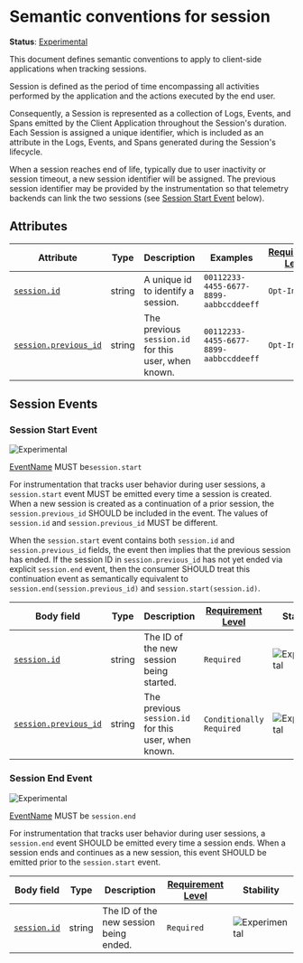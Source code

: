 # Semantic conventions for session

**Status**: [Experimental][DocumentStatus]

This document defines semantic conventions to apply to client-side applications when tracking sessions.

Session is defined as the period of time encompassing all activities performed by the application and the actions
executed by the end user.

Consequently, a Session is represented as a collection of Logs, Events, and Spans emitted by the Client Application
throughout the Session's duration. Each Session is assigned a unique identifier, which is included as an attribute in
the Logs, Events, and Spans generated during the Session's lifecycle.

When a session reaches end of life, typically due to user inactivity or session timeout, a new session identifier
will be assigned. The previous session identifier may be provided by the instrumentation so that telemetry
backends can link the two sessions (see [Session Start Event](#session-start-event) below).

## Attributes

<!-- semconv session-id -->
<!-- NOTE: THIS TEXT IS AUTOGENERATED. DO NOT EDIT BY HAND. -->
<!-- see templates/registry/markdown/snippet.md.j2 -->
<!-- prettier-ignore-start -->
<!-- markdownlint-capture -->
<!-- markdownlint-disable -->

| Attribute  | Type | Description  | Examples  | [Requirement Level](https://opentelemetry.io/docs/specs/semconv/general/attribute-requirement-level/) | Stability |
|---|---|---|---|---|---|
| [`session.id`](/docs/attributes-registry/session.md) | string | A unique id to identify a session. | `00112233-4455-6677-8899-aabbccddeeff` | `Opt-In` | ![Experimental](https://img.shields.io/badge/-experimental-blue) |
| [`session.previous_id`](/docs/attributes-registry/session.md) | string | The previous `session.id` for this user, when known. | `00112233-4455-6677-8899-aabbccddeeff` | `Opt-In` | ![Experimental](https://img.shields.io/badge/-experimental-blue) |

<!-- markdownlint-restore -->
<!-- prettier-ignore-end -->
<!-- END AUTOGENERATED TEXT -->
<!-- endsemconv -->

## Session Events

### Session Start Event

![Experimental](https://img.shields.io/badge/-experimental-blue)

[EventName](https://github.com/open-telemetry/opentelemetry-specification/tree/v1.44.0/specification/logs/data-model.md#field-eventname) MUST be`session.start`

For instrumentation that tracks user behavior during user sessions, a `session.start` event MUST be emitted
every time a session is created. When a new session is created as a continuation of a prior session,
the `session.previous_id` SHOULD be included in the event. The values of `session.id` and `session.previous_id`
MUST be different.

When the `session.start` event contains both `session.id` and `session.previous_id` fields, the event then implies
that the previous session has ended. If the session ID in `session.previous_id` has not yet ended via explicit
`session.end` event, then the consumer SHOULD treat this continuation event as semantically equivalent to
`session.end(session.previous_id)` and `session.start(session.id)`.

| Body field                                                    | Type   | Description                                          | [Requirement Level](https://opentelemetry.io/docs/specs/semconv/general/attribute-requirement-level/) | Stability                                                        |
|---------------------------------------------------------------|--------|------------------------------------------------------|-------------------------------------------------------------------------------------------------------|------------------------------------------------------------------|
| [`session.id`](/docs/attributes-registry/session.md)          | string | The ID of the new session being started.             | `Required`                                                                                            | ![Experimental](https://img.shields.io/badge/-experimental-blue) |
| [`session.previous_id`](/docs/attributes-registry/session.md) | string | The previous `session.id` for this user, when known. | `Conditionally Required`                                                                              | ![Experimental](https://img.shields.io/badge/-experimental-blue) |

### Session End Event

![Experimental](https://img.shields.io/badge/-experimental-blue)

[EventName](https://github.com/open-telemetry/opentelemetry-specification/tree/v1.44.0/specification/logs/data-model.md#field-eventname) MUST be `session.end`

For instrumentation that tracks user behavior during user sessions, a `session.end` event SHOULD be emitted
every time a session ends. When a session ends and continues as a new session, this event SHOULD be
emitted prior to the `session.start` event.

| Body field                                                    | Type   | Description                            | [Requirement Level](https://opentelemetry.io/docs/specs/semconv/general/attribute-requirement-level/) | Stability                                                        |
|---------------------------------------------------------------|--------|----------------------------------------|--------------------------|------------------------------------------------------------------|
| [`session.id`](/docs/attributes-registry/session.md)          | string | The ID of the new session being ended. | `Required`                                                | ![Experimental](https://img.shields.io/badge/-experimental-blue) |

[DocumentStatus]: https://opentelemetry.io/docs/specs/otel/document-status
